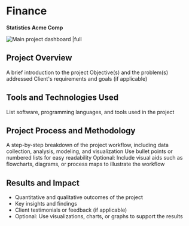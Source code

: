 # Finance

**Statistics**
**Acme Comp**

![Main project dashboard |full](/example_images/project-1.jpg)

## Project Overview

A brief introduction to the project
Objective(s) and the problem(s) addressed
Client's requirements and goals (if applicable)

## Tools and Technologies Used

List software, programming languages, and tools used in the project

## Project Process and Methodology

A step-by-step breakdown of the project workflow, including data collection, analysis, modeling, and visualization
Use bullet points or numbered lists for easy readability
Optional: Include visual aids such as flowcharts, diagrams, or process maps to illustrate the workflow

## Results and Impact

- Quantitative and qualitative outcomes of the project
- Key insights and findings
- Client testimonials or feedback (if applicable)
- Optional: Use visualizations, charts, or graphs to support the results
